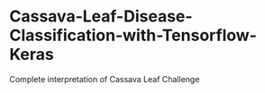 # Cassava-Leaf-Disease-Classification-with-Tensorflow-Keras
Complete interpretation of Cassava Leaf Challenge

